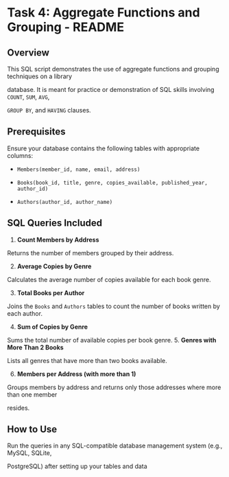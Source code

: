 # Task 4: Aggregate Functions and Grouping - README

## Overview

This SQL script demonstrates the use of aggregate functions and grouping techniques on a library

database. It is meant for practice or demonstration of SQL skills involving `COUNT`, `SUM`, `AVG`,

`GROUP BY`, and `HAVING` clauses.

## Prerequisites

Ensure your database contains the following tables with appropriate columns:

- `Members(member_id, name, email, address)`

- `Books(book_id, title, genre, copies_available, published_year, author_id)`

- `Authors(author_id, author_name)`

## SQL Queries Included

1. **Count Members by Address** 

 Returns the number of members grouped by their address.

2. **Average Copies by Genre** 

 Calculates the average number of copies available for each book genre.

3. **Total Books per Author** 

 Joins the `Books` and `Authors` tables to count the number of books written by each author.

4. **Sum of Copies by Genre** 

 Sums the total number of available copies per book genre.
 5. **Genres with More Than 2 Books** 

 Lists all genres that have more than two books available.

6. **Members per Address (with more than 1)** 

 Groups members by address and returns only those addresses where more than one member

resides.

## How to Use

Run the queries in any SQL-compatible database management system (e.g., MySQL, SQLite,

PostgreSQL) after setting up your tables and data
